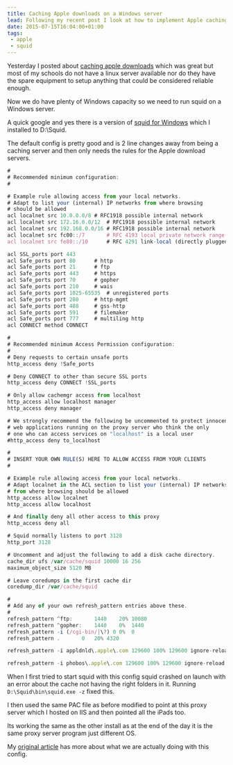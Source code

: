 ```yaml
---
title: Caching Apple downloads on a Windows server
lead: Following my recent post I look at how to implement Apple caching on a Windows server.
date: 2015-07-15T16:04:00+01:00
tags: 
 - apple
 - squid
---
```

Yesterday I posted about [caching apple downloads](/2015/07/caching-apple-downloads/) which was great but most of my schools do not have a linux server available nor do they have the spare equipment to setup anything that could be considered reliable enough.

Now we do have plenty of Windows capacity so we need to run squid on a Windows server.

A quick google and yes there is a version of [squid for Windows](http://docs.diladele.com/tutorials/installing_squid_windows/index.html) which I installed to D:\Squid.

The default config is pretty good and is 2 line changes away from being a caching server and then only needs the rules for the Apple download servers.

```js
#
# Recommended minimum configuration:
#

# Example rule allowing access from your local networks.
# Adapt to list your (internal) IP networks from where browsing
# should be allowed
acl localnet src 10.0.0.0/8	# RFC1918 possible internal network
acl localnet src 172.16.0.0/12	# RFC1918 possible internal network
acl localnet src 192.168.0.0/16	# RFC1918 possible internal network
acl localnet src fc00::/7       # RFC 4193 local private network range
acl localnet src fe80::/10      # RFC 4291 link-local (directly plugged) machines

acl SSL_ports port 443
acl Safe_ports port 80		# http
acl Safe_ports port 21		# ftp
acl Safe_ports port 443		# https
acl Safe_ports port 70		# gopher
acl Safe_ports port 210		# wais
acl Safe_ports port 1025-65535	# unregistered ports
acl Safe_ports port 280		# http-mgmt
acl Safe_ports port 488		# gss-http
acl Safe_ports port 591		# filemaker
acl Safe_ports port 777		# multiling http
acl CONNECT method CONNECT

#
# Recommended minimum Access Permission configuration:
#
# Deny requests to certain unsafe ports
http_access deny !Safe_ports

# Deny CONNECT to other than secure SSL ports
http_access deny CONNECT !SSL_ports

# Only allow cachemgr access from localhost
http_access allow localhost manager
http_access deny manager

# We strongly recommend the following be uncommented to protect innocent
# web applications running on the proxy server who think the only
# one who can access services on "localhost" is a local user
#http_access deny to_localhost

#
# INSERT YOUR OWN RULE(S) HERE TO ALLOW ACCESS FROM YOUR CLIENTS
#

# Example rule allowing access from your local networks.
# Adapt localnet in the ACL section to list your (internal) IP networks
# from where browsing should be allowed
http_access allow localnet
http_access allow localhost

# And finally deny all other access to this proxy
http_access deny all

# Squid normally listens to port 3128
http_port 3128

# Uncomment and adjust the following to add a disk cache directory.
cache_dir ufs /var/cache/squid 10000 16 256
maximum_object_size 5120 MB

# Leave coredumps in the first cache dir
coredump_dir /var/cache/squid

#
# Add any of your own refresh_pattern entries above these.
#
refresh_pattern ^ftp:		1440	20%	10080
refresh_pattern ^gopher:	1440	0%	1440
refresh_pattern -i (/cgi-bin/|\?) 0	0%	0
refresh_pattern .		0	20%	4320

refresh_pattern -i appldnld\.apple\.com 129600 100% 129600 ignore-reload ignore-no-store override-expire override-lastmod ignore-must-revalidate

refresh_pattern -i phobos\.apple\.com 129600 100% 129600 ignore-reload ignore-no-store override-expire override-lastmod ignore-must-revalidate
```

When I first tried to start squid with this config squid crashed on launch with an error about the cache not having the right folders in it. Running `D:\Squid\bin\squid.exe -z` fixed this.

I then used the same PAC file as before modified to point at this proxy server which I hosted on IIS and then pointed all the iPads too.

Its working the same as the other install as at the end of the day it is the same proxy server program just different OS.

My [original article](/2015/07/caching-apple-downloads/) has more about what we are actually doing with this config.

